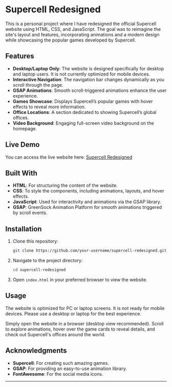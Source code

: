 # Supercell Redesigned

This is a personal project where I have redesigned the official Supercell website using HTML, CSS, and JavaScript. The goal was to reimagine the site's layout and features, incorporating animations and a modern design while showcasing the popular games developed by Supercell.

## Features

- **Desktop/Laptop Only**: The website is designed specifically for desktop and laptop users. It is not currently optimized for mobile devices.
- **Interactive Navigation**: The navigation bar changes dynamically as you scroll through the page.
- **GSAP Animations**: Smooth scroll-triggered animations enhance the user experience.
- **Games Showcase**: Displays Supercell’s popular games with hover effects to reveal more information.
- **Office Locations**: A section dedicated to showing Supercell’s global offices.
- **Video Background**: Engaging full-screen video background on the homepage.

## Live Demo

You can access the live website here: [Supercell Redesigned](https://supercell-redesigned.pages.dev)

## Built With

- **HTML**: For structuring the content of the website.
- **CSS**: To style the components, including animations, layouts, and hover effects.
- **JavaScript**: Used for interactivity and animations via the GSAP library.
- **GSAP**: GreenSock Animation Platform for smooth animations triggered by scroll events.

## Installation

1. Clone this repository:
    ```bash
    git clone https://github.com/your-username/supercell-redesigned.git
    ```

2. Navigate to the project directory:
    ```bash
    cd supercell-redesigned
    ```

3. Open `index.html` in your preferred browser to view the website.

## Usage

The website is optimized for PC or laptop screens. It is not ready for mobile devices. Please use a desktop or laptop for the best experience.

Simply open the website in a browser (desktop view recommended). Scroll to explore animations, hover over the game cards to reveal details, and check out Supercell's offices around the world.

## Acknowledgments

- **Supercell**: For creating such amazing games.
- **GSAP**: For providing an easy-to-use animation library.
- **FontAwesome**: For the social media icons.

---
